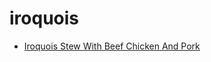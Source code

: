 # iroquois

 * [Iroquois Stew With Beef Chicken And Pork](index/i/iroquois-stew-with-beef-chicken-and-pork-865.json)
